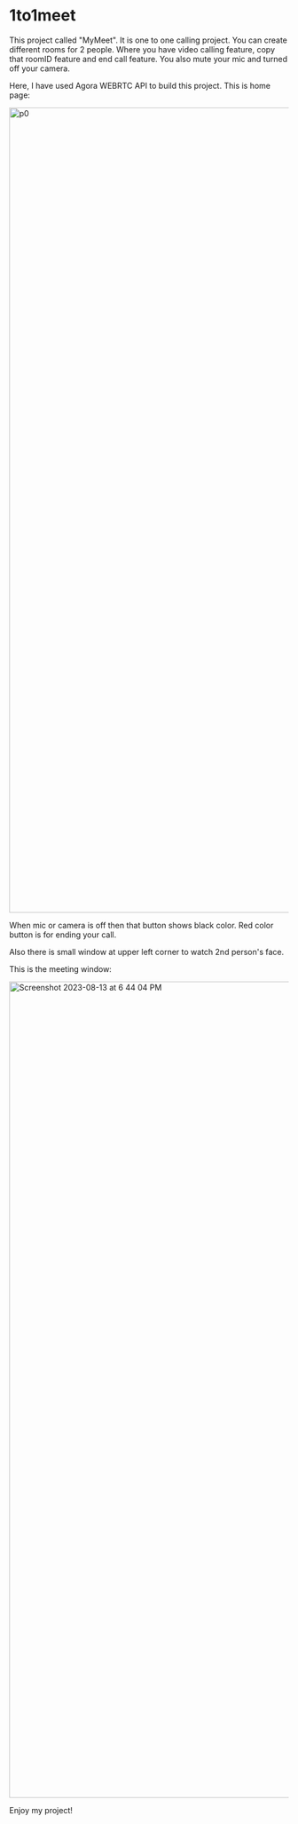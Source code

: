 # 1to1meet

This project called "MyMeet".
It is one to one calling project.
You can create different rooms for 2 people.
Where you have video calling feature, copy that roomID feature and end call feature.
You also mute your mic and turned off your camera.

Here, I have used Agora WEBRTC API to build this project.
This is home page:

<img width="1450" alt="p0" src="https://github.com/tirthrami02/1to1meet/assets/104568327/dd55b711-dbcc-4110-a068-2505180f978c">

When mic or camera is off then that button shows black color.
Red color button is for ending your call.

Also there is small window at upper left corner to watch 2nd person's face.

This is the meeting window:

<img width="1470" alt="Screenshot 2023-08-13 at 6 44 04 PM" src="https://github.com/tirthrami02/1to1meet/assets/104568327/9caf7ad5-ce96-43e5-880d-575b198bdc41">

Enjoy my project!
